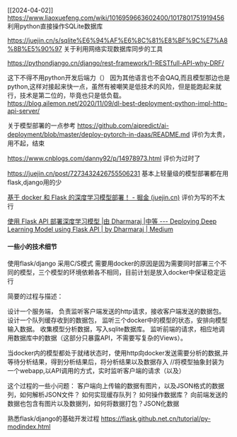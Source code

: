 [[2024-04-02]]
https://www.liaoxuefeng.com/wiki/1016959663602400/1017801751919456
利用python直接操作SQLite数据库

https://juejin.cn/s/sqlite%E6%94%AF%E6%8C%81%E8%BF%9C%E7%A8%8B%E5%90%97
关于利用网络实现数据库同步的工具


https://pythondjango.cn/django/rest-framework/1-RESTfull-API-why-DRF/

这下不得不用python开发后端力（）
因为其他语言也不会QAQ,而且模型那边也是python,这样对接起来快一点，虽然有被嘲笑是低技术的风险，但是能跑起来就行，技术是第二位的，毕竟也只是低负载。
https://blog.ailemon.net/2020/11/09/dl-best-deployment-python-impl-http-api-server/


关于模型部署的一点参考
https://github.com/aipredict/ai-deployment/blob/master/deploy-pytorch-in-daas/README.md
评价为太贵，用不起，结束


https://www.cnblogs.com/danny92/p/14978973.html
评价为过时了

https://juejin.cn/post/7273432426755506231
基本上轻量级的模型部署都在用flask,django用的少


[基于 docker 和 Flask 的深度学习模型部署！ - 掘金 (juejin.cn)](https://juejin.cn/post/7082974553034948621)
评价为写的不太行

[使用 Flask API 部署深度学习模型 |由 Dharmaraj |中等 --- Deploying Deep Learning Model using Flask API | by Dharmaraj | Medium](https://medium.com/@draj0718/deploying-deep-learning-model-using-flask-api-810047f090ac)
#### 一些小的技术细节
使用flask/django
采用C/S模式
需要用docker的原因是因为需要同时部署三个不同的模型，三个模型的环境依赖各不相同，目前计划是放入docker中保证稳定运行


简要的过程与描述：

设计一个服务端，
负责监听客户端发送的http请求，接收客户端发送的数据包。
设计一个队列缓存收到的数据包，
监听三个docker中的模型的状态，安排向模型输入数据。
收集模型分析数据，写入sqlite数据库。
监听前端的请求，相应地调用数据库中的数据（这部分只暴露API，不需要写复杂的Views）。


当docker内的模型都处于就绪状态时，使用http向docker发送需要分析的数据,并等待分析结果，得到分析结果后，将分析结果以及数据存入
//将模型抽象封装为一个webapp,以API调用的方式，实时监听客户端的请求（以及）

这个过程的一些小问题：
客户端向上传输的数据有图片，以及JSON格式的数据列，如何解析JSON文件？
如何实现缓存队列？
如何操作数据库？
向前端发送的数据也包含有图片以及数据列，如何将数据打包？JSON化数据




熟悉flask/django的基础开发过程
https://flask.github.net.cn/tutorial/py-modindex.html